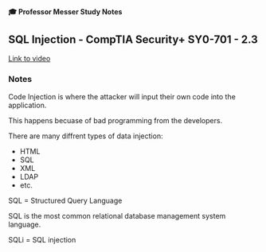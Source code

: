 #### 🎓 Professor Messer Study Notes

## SQL Injection - CompTIA Security+ SY0-701 - 2.3

[Link to video](https://youtu.be/qFUOLkEk8AQ?si=yNVte4kGLFE_j7Iu)

### Notes

Code Injection is where the attacker will input their own code into the application.

This happens becuase of bad programming from the developers.

There are many diffrent types of data injection:
- HTML
- SQL
- XML
- LDAP
- etc.

SQL = Structured Query Language

SQL is the most common relational database management system language.

SQLi = SQL injection



